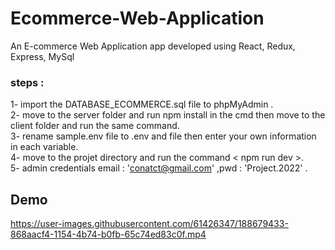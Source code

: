 # Ecommerce-Web-Application
An E-commerce Web Application app developed using React, Redux, Express, MySql 
### steps :
1- import the DATABASE_ECOMMERCE.sql file to phpMyAdmin .<br>
2- move to the server folder and run npm install in the cmd then move to the client folder and run the same command.<br>
3- rename sample.env file to .env and file then enter your own information in each variable.<br>
4- move to the projet directory and run the command < npm run dev >.<br>
5- admin credentials email : 'conatct@gmail.com' ,pwd : 'Project.2022' .<br>
## Demo
https://user-images.githubusercontent.com/61426347/188679433-868aacf4-1154-4b74-b0fb-65c74ed83c0f.mp4

